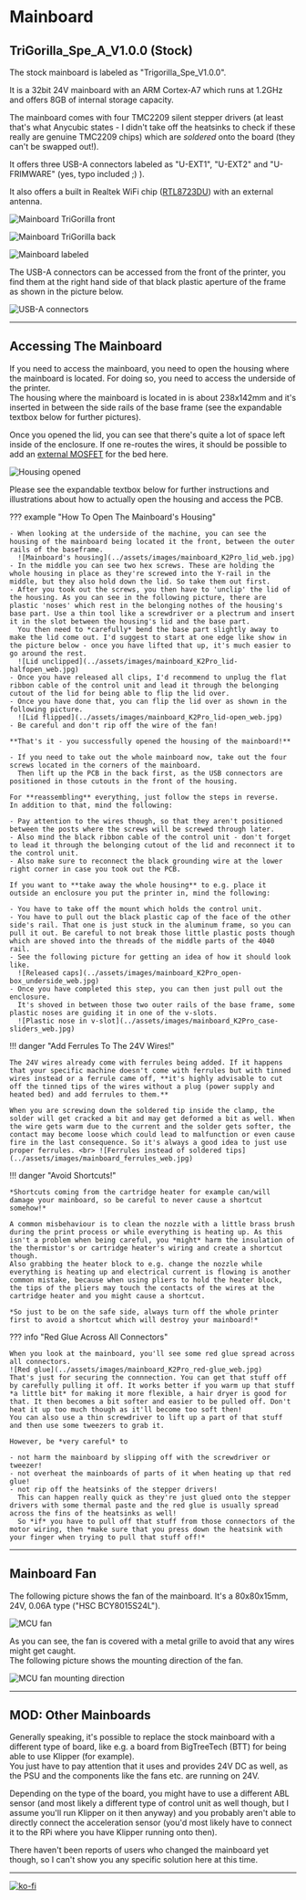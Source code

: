 <link rel=”manifest” href=”docs/manifest.webmanifest”>

# Mainboard

## TriGorilla_Spe_A_V1.0.0 (Stock) 
  
The stock mainboard is labeled as "Trigorilla_Spe_V1.0.0".   

It is a 32bit 24V mainboard with an ARM Cortex-A7 which runs at 1.2GHz and offers 8GB of internal storage capacity.  

The mainboard comes with four TMC2209 silent stepper drivers (at least that's what Anycubic states - I didn't take off the heatsinks to check if these really are genuine TMC2209 chips) which are *soldered* onto the board (they can't be swapped out!).  

It offers three USB-A connectors labeled as "U-EXT1", "U-EXT2" and "U-FRIMWARE" (yes, typo included ;) ).  

It also offers a built in Realtek WiFi chip ([RTL8723DU](https://www.realtek.com/en/products/communications-network-ics/item/rtl8723du)) with an external antenna.  

![Mainboard TriGorilla front](../assets/images/mainboard_K2Pro_front_web.jpg)  
  
![Mainboard TriGorilla back](../assets/images/mainboard_K2Pro_back_web.jpg)  

![Mainboard labeled](../assets/images/mainboard_K2Pro_complete_labeled_web.jpg)

The USB-A connectors can be accessed from the front of the printer, you find them at the right hand side of that black plastic aperture of the frame as shown in the picture below.  

![USB-A connectors](../assets/images/K2Pro_front_USB_web.jpg)  

--- 

## Accessing The Mainboard  
If you need to access the mainboard, you need to open the housing where the mainboard is located. For doing so, you need to access the underside of the printer.  
The housing where the mainboard is located in is about 238x142mm and it's inserted in between the side rails of the base frame (see the expandable textbox below for further pictures).

Once you opened the lid, you can see that there's quite a lot of space left inside of the enclosure. If one re-routes the wires, it should be possible to add an [external MOSFET](powersupply.md#add-an-external-mosfet-mod) for the bed here.  

![Housing opened](../assets/images/mainboard_K2Pro_mobo-in-case_web.jpg)  

Please see the expandable textbox below for further instructions and illustrations about how to actually open the housing and access the PCB.  

??? example "How To Open The Mainboard's Housing"  

    - When looking at the underside of the machine, you can see the housing of the mainboard being located it the front, between the outer rails of the baseframe.  
      ![Mainboard's housing](../assets/images/mainboard_K2Pro_lid_web.jpg)  
    - In the middle you can see two hex screws. These are holding the whole housing in place as they're screwed into the Y-rail in the middle, but they also hold down the lid. So take them out first.  
    - After you took out the screws, you then have to 'unclip' the lid of the housing. As you can see in the following picture, there are plastic 'noses' which rest in the belonging nothes of the housing's base part. Use a thin tool like a screwdriver or a plectrum and insert it in the slot between the housing's lid and the base part.  
      You then need to *carefully* bend the base part slightly away to make the lid come out. I'd suggest to start at one edge like show in the picture below - once you have lifted that up, it's much easier to go around the rest.  
      ![Lid unclipped](../assets/images/mainboard_K2Pro_lid-halfopen_web.jpg) 
    - Once you have released all clips, I'd recommend to unplug the flat ribbon cable of the control unit and lead it through the belonging cutout of the lid for being able to flip the lid over.  
    - Once you have done that, you can flip the lid over as shown in the following picture.  
      ![Lid flipped](../assets/images/mainboard_K2Pro_lid-open_web.jpg)  
    - Be careful and don't rip off the wire of the fan!    

    **That's it - you successfully opened the housing of the mainboard!**  

    - If you need to take out the whole mainboard now, take out the four screws located in the corners of the mainboard.  
      Then lift up the PCB in the back first, as the USB connectors are positioned in those cutouts in the front of the housing. 
    
    For **reassembling** everything, just follow the steps in reverse.  
    In addition to that, mind the following:  
    
    - Pay attention to the wires though, so that they aren't positioned between the posts where the screws will be screwed through later.    
    - Also mind the black ribbon cable of the control unit - don't forget to lead it through the belonging cutout of the lid and reconnect it to the control unit.  
    - Also make sure to reconnect the black grounding wire at the lower right corner in case you took out the PCB.  

    If you want to **take away the whole housing** to e.g. place it outside an enclosure you put the printer in, mind the following:  
    
    - You have to take off the mount which holds the control unit.  
    - You have to pull out the black plastic cap of the face of the other side's rail. That one is just stuck in the aluminum frame, so you can pull it out. Be careful to not break those little plastic posts though which are shoved into the threads of the middle parts of the 4040 rail.  
    - See the following picture for getting an idea of how it should look like.  
      ![Released caps](../assets/images/mainboard_K2Pro_open-box_underside_web.jpg)   
    - Once you have completed this step, you can then just pull out the enclosure.  
      It's shoved in between those two outer rails of the base frame, some plastic noses are guiding it in one of the v-slots.  
      ![Plastic nose in v-slot](../assets/images/mainboard_K2Pro_case-sliders_web.jpg)
    


!!! danger "Add Ferrules To The 24V Wires!" 

    The 24V wires already come with ferrules being added. If it happens that your specific machine doesn't come with ferrules but with tinned wires instead or a ferrule came off, **it's highly advisable to cut off the tinned tips of the wires without a plug (power supply and heated bed) and add ferrules to them.**  
    
    When you are screwing down the soldered tip inside the clamp, the solder will get cracked a bit and may get deformed a bit as well. When the wire gets warm due to the current and the solder gets softer, the contact may become loose which could lead to malfunction or even cause fire in the last consequence. So it's always a good idea to just use proper ferrules. <br> ![Ferrules instead of soldered tips](../assets/images/mainboard_ferrules_web.jpg)  
  
!!! danger "Avoid Shortcuts!"  
  
    *Shortcuts coming from the cartridge heater for example can/will damage your mainboard, so be careful to never cause a shortcut somehow!*  
    
    A common misbehaviour is to clean the nozzle with a little brass brush during the print process or while everything is heating up. As this isn't a problem when being careful, you *might* harm the insulation of the thermistor's or cartridge heater's wiring and create a shortcut though.  
    Also grabbing the heater block to e.g. change the nozzle while everything is heating up and electrical current is flowing is another common mistake, because when using pliers to hold the heater block, the tips of the pliers may touch the contacts of the wires at the cartridge heater and you might cause a shortcut.   
    
    *So just to be on the safe side, always turn off the whole printer first to avoid a shortcut which will destroy your mainboard!*  

    
<!--
!!! warning "Use A USB Power Blocker"  

    When connecting the printer to a computer or a Raspberry Pi, it is highly recommended to use an additional USB power blocker.  
    By doing so, you make sure that neither the computer nor the mainboard will draw power through the USB-C connector from the other device. If you don't do so, it can harm your mainboard as well as your computer.  
    
    As it's an fast and easy solution, you can get a device called "USB power blocker" for a few bucks. Attention: make sure to *not* get a "USB *data* blocker" though, it *has* to be a *power* blocker!  
    This device will then be plugged between the USB connector of the computer and the actual USB-C cable. It still allows data to be transferred, but the 5V line isn't existent. The following pictures show such a device and how it's installed.  

    ![USB power blocker](../assets/images/USB_powerblocker_web.jpg)  

    ![USB power blocker installed](../assets/images/USB_powerblocker_2_web.jpg)  

    However, you don't *have* to spend money on this item, as there are other ways to interrupt the 5V power line. For example, you can cut the 5V wire of your USB cable, you can solder a male and a female USB connector onto a little PCB and avoid making the 5V line connection or you can simply use some electric or Kapton tape and cover the belonging pin at the USB connector of the cable like shown in the following picture.  

    ![USB pin tape attached](../assets/images/USB_taped5V_web.jpg)  

    Keep in mind though that you have to pay attention that you *only* cover the 5V pin and that you have to make sure that the tape is still in place every time you plug in the cable after you unplugged it.  
-->    


??? info "Red Glue Across All Connectors"

    When you look at the mainboard, you'll see some red glue spread across all connectors.  
    ![Red glue](../assets/images/mainboard_K2Pro_red-glue_web.jpg)  
    That's just for securing the connnection. You can get that stuff off by carefully pulling it off. It works better if you warm up that stuff *a little bit* for making it more flexible, a hair dryer is good for that. It then becomes a bit softer and easier to be pulled off. Don't heat it up too much though as it'll become too soft then!  
    You can also use a thin screwdriver to lift up a part of that stuff and then use some tweezers to grab it.    
    
    However, be *very careful* to  
    
    - not harm the mainboard by slipping off with the screwdriver or tweezer!  
    - not overheat the mainboards of parts of it when heating up that red glue!  
    - not rip off the heatsinks of the stepper drivers!  
      This can happen really quick as they're just glued onto the stepper drivers with some thermal paste and the red glue is usually spread across the fins of the heatsinks as well!  
      So *if* you have to pull off that stuff from those connectors of the motor wiring, then *make sure that you press down the heatsink with your finger when trying to pull that stuff off!*  
      

---

## Mainboard Fan
  
The following picture shows the fan of the mainboard. It's a 80x80x15mm, 24V, 0.06A type ("HSC BCY8015S24L").  

![MCU fan](../assets/images/mainboard_K2Pro_fan_web.jpg) 

As you can see, the fan is covered with a metal grille to avoid that any wires might get caught.  
The following picture shows the mounting direction of the fan.  

![MCU fan mounting direction](../assets/images/mainboard_K2Pro_fan-mounting-direction_web.jpg)  

 

---
  
## MOD: Other Mainboards 
Generally speaking, it's possible to replace the stock mainboard with a different type of board, like e.g. a board from BigTreeTech (BTT) for being able to use Klipper (for example).  
You just have to pay attention that it uses and provides 24V DC as well, as the PSU and the components like the fans etc. are running on 24V.  

Depending on the type of the board, you might have to use a different ABL sensor (and most likely a different type of control unit as well though, but I assume you'll run Klipper on it then anyway) and you probably aren't able to directly connect the acceleration sensor (you'd most likely have to connect it to the RPi where you have Klipper running onto then).  

There haven't been reports of users who changed the mainboard yet though, so I can't show you any specific solution here at this time.  



---

[![ko-fi](https://ko-fi.com/img/githubbutton_sm.svg)](https://ko-fi.com/U6U5NPB51)   
